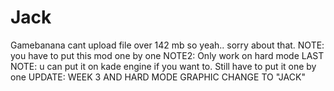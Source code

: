 # Jack
Gamebanana cant upload file over 142 mb so yeah..
sorry about that.
NOTE: you have to put this mod one by one
NOTE2: Only work on hard mode
LAST NOTE: u can put it on kade engine if you want to. Still have to put it one by one
UPDATE: WEEK 3 AND HARD MODE GRAPHIC CHANGE TO "JACK"
